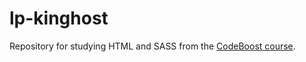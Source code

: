 # lp-kinghost
Repository for studying HTML and SASS from the [CodeBoost course](https://codeboost.com.br/ "Front-end descomplicado e direto ao ponto!").
